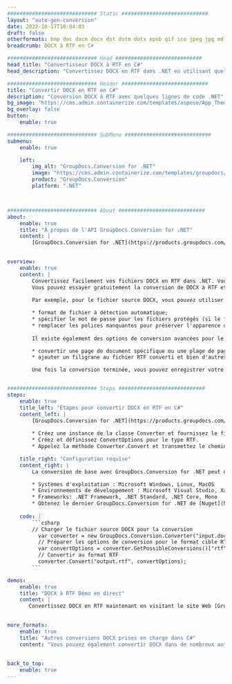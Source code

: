```yaml
---
############################# Static ############################
layout: "auto-gen-conversion"
date: 2022-10-17T16:04:03
draft: false
otherformats: bmp doc docm docx dot dotm dotx epub gif ico jpeg jpg md odt ott pdf png psd rtf tex tif tiff txt xps
breadcrumb: DOCX à RTF en C#

############################# Head ############################
head_title: "Convertisseur DOCX à RTF en C#"
head_description: "Convertissez DOCX en RTF dans .NET en utilisant quelques lignes de code. Utilisez l'API de conversion de documents GroupDocs pour convertir plus de 160 formats de fichiers."

############################# Header ############################
title: "Convertir DOCX en RTF en C#"
description: "Conversion DOCX à RTF avec quelques lignes de code .NET"
bg_image: "https://cms.admin.containerize.com/templates/aspose/App_Themes/V3/images/bg/header1.png"
bg_overlay: false
button:
    enable: true

############################# SubMenu ############################
submenu:
    enable: true

    left:
        img_alt: "GroupDocs.Conversion for .NET"
        image: "https://cms.admin.containerize.com/templates/groupdocs/images/product-logos/90x90-noborder/groupdocs-conversion-net.png"
        product: "GroupDocs.Conversion"
        platform: ".NET"



############################# About ############################
about:
    enable: true
    title: "À propos de l'API GroupDocs.Conversion for .NET"
    content: |
        [GroupDocs.Conversion for .NET](https://products.groupdocs.com/conversion/net/) peut être utilisé pour convertir Microsoft Word, Excel, PowerPoint, PDF, Visio et d'autres formats. GroupDocs.Conversion est une API autonome adaptée aux systèmes back-end et internes nécessitant des performances élevées. Il ne dépend d'aucun logiciel tel que Microsoft ou Open Office.
    

overview:
    enable: true
    content: |
        Convertissez facilement vos fichiers DOCX en RTF dans .NET. Vous pouvez utiliser seulement quelques lignes de code C# dans n'importe quelle plate-forme de votre choix comme - Windows, Linux, macOS.
        Vous pouvez essayer gratuitement la conversion de DOCX à RTF et évaluer la qualité des résultats de conversion. En plus des scénarios de conversion de fichiers simples, vous pouvez essayer des options plus avancées pour charger le fichier source DOCX et pour enregistrer le résultat de sortie RTF. 
        
        Par exemple, pour le fichier source DOCX, vous pouvez utiliser les options de chargement suivantes :

        * format de fichier à détection automatique;
        * spécifier le mot de passe pour les fichiers protégés (si le format de fichier le prend en charge);
        * remplacer les polices manquantes pour préserver l'apparence du document.
        
        Il existe également des options de conversion avancées pour le fichier RTF :

        * convertir une page de document spécifique ou une plage de pages;
        * ajouter un filigrane au fichier RTF converti et bien d'autres.

        Une fois la conversion terminée, vous pouvez enregistrer votre fichier RTF dans le chemin du fichier local ou dans tout stockage tiers tel que FTP, Amazon S3, Google Drive, Dropbox, etc. Veuillez noter - pour convertir DOCX en RTF aucun logiciel supplémentaire n'est nécessaire - comme MS Office, Open Office, Adobe Acrobat Reader, etc.


############################# Steps ############################
steps:
    enable: true
    title_left: "Étapes pour convertir DOCX en RTF en C#"
    content_left: |
        [GroupDocs.Conversion for .NET](https://products.groupdocs.com/conversion/net/) permet aux développeurs de convertir facilement un fichier DOCX en RTF avec quelques lignes de code.
        
        * Créez une instance de la classe Converter et fournissez le fichier DOCX avec le chemin complet
        * Créez et définissez ConvertOptions pour le type RTF.
        * Appelez la méthode Converter.Convert et transmettez le chemin complet et le format (RTF) en tant que paramètre

    title_right: "Configuration requise"
    content_right: |
        La conversion de base avec GroupDocs.Conversion for .NET peut être effectuée en quelques étapes simples. Nos API sont prises en charge sur toutes les principales plates-formes et systèmes d'exploitation. Avant d'exécuter le code ci-dessous, assurez-vous que les prérequis suivants sont installés sur votre système.

        * Systèmes d'exploitation : Microsoft Windows, Linux, MacOS
        * Environnements de développement : Microsoft Visual Studio, Xamarin, MonoDevelop
        * Frameworks: .NET Framework, .NET Standard, .NET Core, Mono
        * Obtenez le dernier GroupDocs.Conversion for .NET de [Nuget](https://www.nuget.org/packages/groupdocs.conversion)
         
    code: |
        ```csharp    
        // Charger le fichier source DOCX pour la conversion
          var converter = new GroupDocs.Conversion.Converter("input.docx");
          // Préparer les options de conversion pour le format cible RTF
          var convertOptions = converter.GetPossibleConversions()["rtf"].ConvertOptions;
          // Convertir au format RTF
          converter.Convert("output.rtf", convertOptions);
        ```

demos:
    enable: true
    title: "DOCX à RTF Démo en direct"
    content: |
       Convertissez DOCX en RTF maintenant en visitant le site Web [GroupDocs.Conversion App](https://products.groupdocs.app/conversion/family). La démo en ligne présente les avantages suivants
          

more_formats:
    enable: true
    title: "Autres conversions DOCX prises en charge dans C#"
    content: "Vous pouvez également convertir DOCX dans de nombreux autres formats de fichiers. Veuillez consulter la liste ci-dessous."
       
       
back_to_top:
    enable: true
---
```

